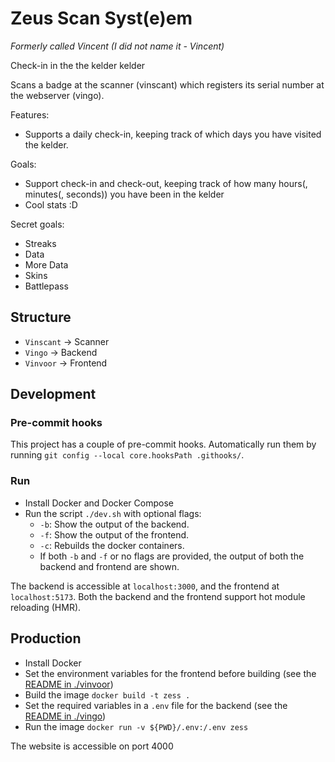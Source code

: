 # Zeus Scan Syst(e)em

_Formerly called Vincent (I did not name it - Vincent)_

Check-in in the the kelder kelder

Scans a badge at the scanner (vinscant) which registers its serial number at the webserver (vingo).

Features:

- Supports a daily check-in, keeping track of which days you have visited the kelder.

Goals:

- Support check-in and check-out, keeping track of how many hours(, minutes(, seconds)) you have been in the kelder
- Cool stats :D

Secret goals:

- Streaks
- Data
- More Data
- Skins
- Battlepass

## Structure

- `Vinscant` -> Scanner
- `Vingo` -> Backend
- `Vinvoor` -> Frontend

## Development

### Pre-commit hooks

This project has a couple of pre-commit hooks.
Automatically run them by running `git config --local core.hooksPath .githooks/`.

### Run

- Install Docker and Docker Compose
- Run the script `./dev.sh` with optional flags:
  - `-b`: Show the output of the backend.
  - `-f`: Show the output of the frontend.
  - `-c`: Rebuilds the docker containers.
  - If both `-b` and `-f` or no flags are provided, the output of both the backend and frontend are shown.

The backend is accessible at `localhost:3000`, and the frontend at `localhost:5173`.
Both the backend and the frontend support hot module reloading (HMR).

## Production

- Install Docker
- Set the environment variables for the frontend before building (see the [README in ./vinvoor](vinvoor/README.md))
- Build the image `docker build -t zess .`
- Set the required variables in a `.env` file for the backend (see the [README in ./vingo](vingo/README.md))
- Run the image `docker run -v ${PWD}/.env:/.env zess`

The website is accessible on port 4000
